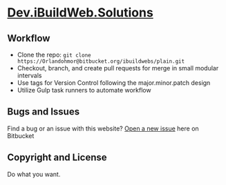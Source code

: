 # [Dev.iBuildWeb.Solutions](http://dev.ibuildweb.solutions/)

## Workflow

* Clone the repo: `git clone https://Orlandohmor@bitbucket.org/ibuildwebs/plain.git`
* Checkout, branch, and create pull requests for merge in small modular intervals
* Use tags for Version Control following the major.minor.patch design
* Utilize Gulp task runners to automate workflow

## Bugs and Issues

Find a bug or an issue with this website? [Open a new issue](https://Orlandohmor@bitbucket.org/ibuildwebs/plain/issues) here on Bitbucket

## Copyright and License

Do what you want.